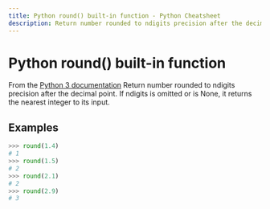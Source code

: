 ```yaml
---
title: Python round() built-in function - Python Cheatsheet
description: Return number rounded to ndigits precision after the decimal point. If ndigits is omitted or is None, it returns the nearest integer to its input.
---
```


# Python round() built-in function

<base-disclaimer>
  <base-disclaimer-title>
    From the <a target="_blank" href="https://docs.python.org/3/library/functions.html#round">Python 3 documentation</a>
  </base-disclaimer-title>
  <base-disclaimer-content>
   Return number rounded to ndigits precision after the decimal point. If ndigits is omitted or is None, it returns the nearest integer to its input.
  </base-disclaimer-content>
</base-disclaimer>

## Examples

```python
>>> round(1.4)
# 1
>>> round(1.5)
# 2
>>> round(2.1)
# 2
>>> round(2.9)
# 3
```

<!-- remove this tag to start editing this page -->
<empty-section />
<!-- remove this tag to start editing this page -->
